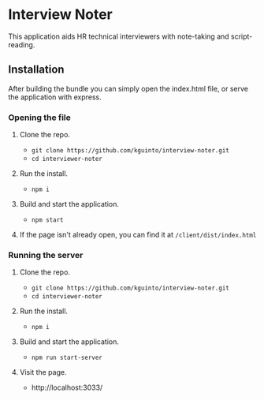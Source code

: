 # Interview Noter

This application aids HR technical interviewers with note-taking and script-reading.

## Installation

After building the bundle you can simply open the index.html file, or serve the application with express.

### Opening the file
1. Clone the repo.
    * `git clone https://github.com/kguinto/interview-noter.git`
    * `cd interviewer-noter`

2. Run the install.
    * `npm i`

3. Build and start the application.
    * `npm start`

4. If the page isn't already open, you can find it at `/client/dist/index.html`

### Running the server

1. Clone the repo.
    * `git clone https://github.com/kguinto/interview-noter.git`
    * `cd interviewer-noter`

2. Run the install.
    * `npm i`

3. Build and start the application.
    * `npm run start-server`

4. Visit the page.
    * http://localhost:3033/